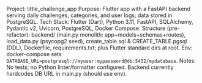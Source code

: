 Project: little_challenge_app
Purpose: Flutter app with a FastAPI backend serving daily challenges, categories, and user logs; data stored in PostgreSQL.
Tech Stack: Flutter (Dart), Python 3.11, FastAPI, SQLAlchemy, Pydantic v2, Uvicorn, PostgreSQL, Docker Compose.
Structure (pre-refactor): backend/ (main.py monolith: app+models+schemas+routes), load_data.py (psycopg2 seed), create_table.sql & CREATE_TABLE.pgsql (DDL), Dockerfile, requirements.txt; plus Flutter standard dirs at root.
Env: docker-compose sets `DATABASE_URL=postgresql://myuser:mypassword@db:5432/mydatabase`.
Notes: No tests; no Python linter/formatter configured. Backend currently hardcodes DB URL in main.py (should use env).